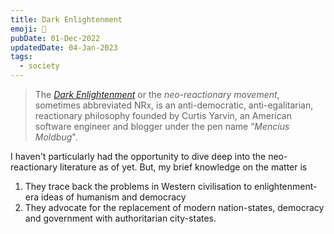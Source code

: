 ```yaml
---
title: Dark Enlightenment
emoji: 🏰
pubDate: 01-Dec-2022
updatedDate: 04-Jan-2023
tags:
  - society
---
```


>The [_Dark Enlightenment_](https://en.wikipedia.org/wiki/Dark_Enlightenment) or the _neo-reactionary movement_, sometimes abbreviated NRx, is an anti-democratic, anti-egalitarian, reactionary philosophy founded by Curtis Yarvin, an American software engineer and blogger under the pen name “_Mencius Moldbug_".

I haven't particularly had the opportunity to dive deep into the neo-reactionary literature as of yet. But, my brief knowledge on the matter is

1) They trace back the problems in Western civilisation to enlightenment-era ideas of humanism and democracy
2) They advocate for the replacement of modern nation-states, democracy and government with authoritarian city-states.

